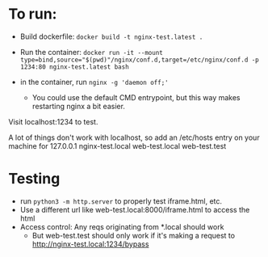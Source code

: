 # To run:
- Build dockerfile: `docker build -t nginx-test.latest .`

- Run the container: `docker run -it --mount type=bind,source="$(pwd)"/nginx/conf.d,target=/etc/nginx/conf.d -p 1234:80 nginx-test.latest bash`

- in the container, run `nginx -g 'daemon off;'`
    - You could use the default CMD entrypoint, but this way makes restarting nginx a bit easier.

Visit localhost:1234 to test.

A lot of things don't work with localhost, so add an /etc/hosts entry on your machine for 127.0.0.1 nginx-test.local web-test.local web-test.test

# Testing
- run `python3 -m http.server` to properly test iframe.html, etc.
- Use a different url like web-test.local:8000/iframe.html to access the html
- Access control: Any reqs originating from *.local should work
    - But web-test.test should only work if it's making a request to http://nginx-test.local:1234/bypass


